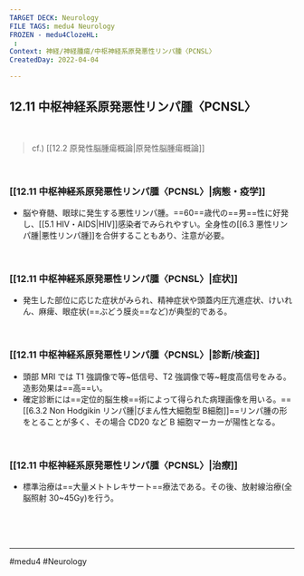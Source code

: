```yaml
---
TARGET DECK: Neurology
FILE TAGS: medu4 Neurology
FROZEN - medu4ClozeHL:
 : 
Context: 神経/神経腫瘍/中枢神経系原発悪性リンパ腫〈PCNSL〉
CreatedDay: 2022-04-04

---
```


## 12.11 中枢神経系原発悪性リンパ腫〈PCNSL〉

<br>

>cf.) [[12.2 原発性脳腫瘍概論|原発性脳腫瘍概論]]

<br>

### [[12.11 中枢神経系原発悪性リンパ腫〈PCNSL〉|病態・疫学]]
* 脳や脊髄、眼球に発生する悪性リンパ腫。==60==歳代の==男==性に好発し、[[5.1 HIV・AIDS|HIV]]感染者でみられやすい。全身性の[[6.3 悪性リンパ腫|悪性リンパ腫]]を合併することもあり、注意が必要。
<!--ID: 1655114459105-->


<br>

### [[12.11 中枢神経系原発悪性リンパ腫〈PCNSL〉|症状]]
* 発生した部位に応じた症状がみられ、精神症状や頭蓋内圧亢進症状、けいれん、麻痺、眼症状(==ぶどう膜炎==など)が典型的である。
<!--ID: 1655114459122-->


<br>

### [[12.11 中枢神経系原発悪性リンパ腫〈PCNSL〉|診断/検査]]
* 頭部 MRI では T1 強調像で等~低信号、T2 強調像で等~軽度高信号をみる。造影効果は==高==い。
* 確定診断には==定位的脳生検==術によって得られた病理画像を用いる。==[[6.3.2 Non Hodgikin リンパ腫|びまん性大細胞型 B細胞]]==リンパ腫の形をとることが多く、その場合 CD20 など B 細胞マーカーが陽性となる。
<!--ID: 1649070299797-->




<br>

### [[12.11 中枢神経系原発悪性リンパ腫〈PCNSL〉|治療]]
* 標準治療は==大量メトトレキサート==療法である。その後、放射線治療(全脳照射 30~45Gy)を行う。
 
<!--ID: 1649070299805-->





<br><br><br>

---
#medu4 #Neurology 